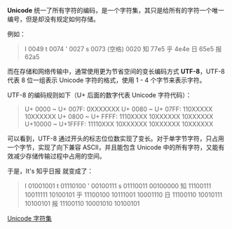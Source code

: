 **Unicode** 统一了所有字符的编码，是一个字符集，其只是给所有的字符一个唯一编号，但是却没有规定如何存储。

例如：
> I 0049
t 0074
' 0027
s 0073
(空格)  0020
知 77e5
乎 4e4e
日 65e5
报 62a5

而在存储和网络传输中，通常使用更为节省空间的变长编码方式 **UTF-8**，UTF-8 代表 8 位一组表示 Unicode 字符的格式，使用 1 - 4 个字节来表示字符。

UTF-8 的编码规则如下（U+ 后面的数字代表 Unicode 字符代码）：

> U+ 0000 ~ U+ 007F: 0XXXXXXX
U+ 0080 ~ U+ 07FF: 110XXXXX 10XXXXXX
U+ 0800 ~ U+ FFFF: 1110XXXX 10XXXXXX 10XXXXXX
U+10000 ~ U+1FFFF: 11110XXX 10XXXXXX 10XXXXXX 10XXXXXX

可以看到，UTF-8 通过开头的标志位位数实现了变长。对于单字节字符，只占用一个字节，实现了向下兼容 ASCII，并且能包含 Unicode 中的所有字符，又能有效减少存储传输过程中占用的空间。

于是，It's 知乎日报 就变成了：
> I 01001001
t 01110100
' 00100111
s 01110011
  00100000
知 11100111 10011111 10100101
乎 11100100 10111001 10001110
日 11100110 10010111 10100101
报 11100110 10001010 10100101

[Unicode 字符集](https://jrgraphix.net/r/Unicode/)